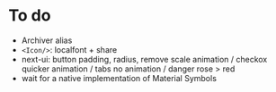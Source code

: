 # To do

- Archiver alias
- `<Icon/>`: localfont + share
- next-ui: button padding, radius, remove scale animation / checkox quicker animation / tabs no animation / danger rose > red
- wait for a native implementation of Material Symbols
